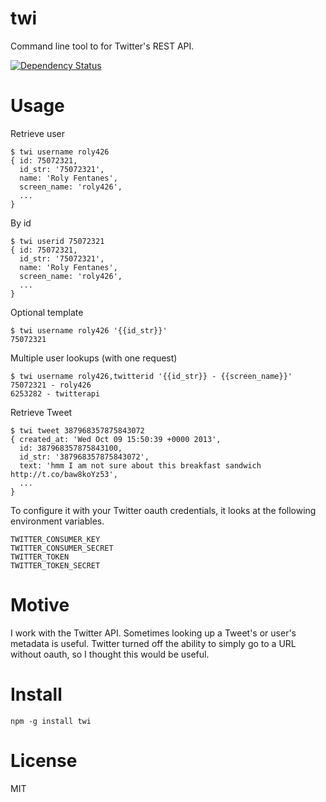 # twi

Command line tool to for Twitter's REST API.

[![Dependency Status](https://david-dm.org/fent/twi.svg)](https://david-dm.org/fent/twi)

# Usage

Retrieve user

    $ twi username roly426
    { id: 75072321,
      id_str: '75072321',
      name: 'Roly Fentanes',
      screen_name: 'roly426',
      ...
    }

By id

    $ twi userid 75072321
    { id: 75072321,
      id_str: '75072321',
      name: 'Roly Fentanes',
      screen_name: 'roly426',
      ...
    }

Optional template

    $ twi username roly426 '{{id_str}}'
    75072321

Multiple user lookups (with one request)

    $ twi username roly426,twitterid '{{id_str}} - {{screen_name}}'
    75072321 - roly426
    6253282 - twitterapi

Retrieve Tweet

    $ twi tweet 387968357875843072
    { created_at: 'Wed Oct 09 15:50:39 +0000 2013',
      id: 387968357875843100,
      id_str: '387968357875843072',
      text: 'hmm I am not sure about this breakfast sandwich http://t.co/baw8koYz53',
      ...
    }


To configure it with your Twitter oauth credentials, it looks at the following environment variables.

    TWITTER_CONSUMER_KEY
    TWITTER_CONSUMER_SECRET
    TWITTER_TOKEN
    TWITTER_TOKEN_SECRET

# Motive

I work with the Twitter API. Sometimes looking up a Tweet's or user's metadata is useful. Twitter turned off the ability to simply go to a URL without oauth, so I thought this would be useful. 


# Install

    npm -g install twi


# License
MIT
